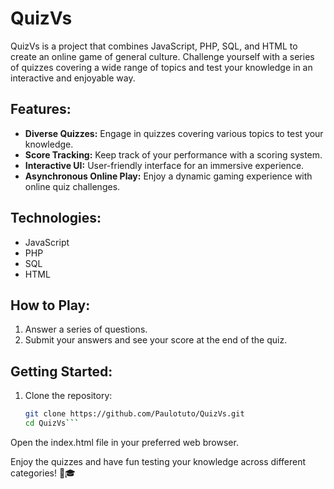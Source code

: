 # QuizVs

QuizVs is a project that combines JavaScript, PHP, SQL, and HTML to create an online game of general culture. Challenge yourself with a series of quizzes covering a wide range of topics and test your knowledge in an interactive and enjoyable way.

## Features:
- **Diverse Quizzes:** Engage in quizzes covering various topics to test your knowledge.
- **Score Tracking:** Keep track of your performance with a scoring system.
- **Interactive UI:** User-friendly interface for an immersive experience.
- **Asynchronous Online Play:** Enjoy a dynamic gaming experience with online quiz challenges.

## Technologies:
- JavaScript
- PHP
- SQL
- HTML

## How to Play:
1. Answer a series of questions.
2. Submit your answers and see your score at the end of the quiz.

## Getting Started:
1. Clone the repository:
   ```bash
   git clone https://github.com/Paulotuto/QuizVs.git
   cd QuizVs```

Open the index.html file in your preferred web browser.

Enjoy the quizzes and have fun testing your knowledge across different categories! 🧠🎓
